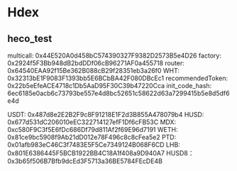 # Hdex

## heco_test
multicall: 0x44E520A0d458bC574390327F9382D2573B5e4D26
factory: 0x2924f5F3Bb948dB2bdDDf06cB96271AF0a455718
router:  0x64540EAA92f15Be362B088cB29f28351eb3a26f0
WHT: 0x32313bE1F9083F1393bb5E6BCbBA42F080DBcEc1
recommendedToken: 0x22b5eEfeACE4718c1Db5AaD95F30C39b47220Cca
init_code_hash: 6ec6185e0acb6c73793be557e4d8bc52651c58622d63a7299415b5e8d5df6e4d

USDT: 0x487d8e2E2B2F9c8F91218E1F2d3B855A478079b4
HUSD: 0x677d531dC206010eEC322714127efF1Df6cFB53C
MDX: 0xc580F9C3f5E6fDc686Df79d811Af2f69E96d7191
WETH: 0x81ce9bc5908f9Ab21dD012e78F496c8c8cFea5e2
PTD: 0x01afb983eC46C3f7483E5F5Ce7349124B068F6CD
LHB: 0x801E6386445F5BCB1922BB4C18A1f408a9D940A7
HUSD8：0x3b65f506B7Bfb9dcEd3F5713a36BE5784FEcDE4B